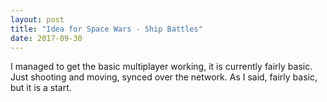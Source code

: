 ```yaml
---
layout: post
title: "Idea for Space Wars - Ship Battles"
date: 2017-09-30
---
```


I managed to get the basic multiplayer working, it is currently fairly basic. Just shooting and moving, synced over the network. As I said, fairly basic, but it is a start.

